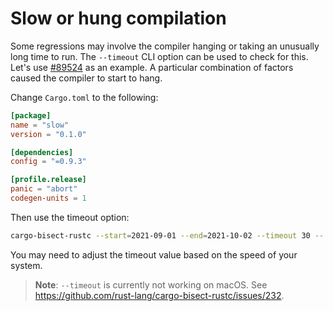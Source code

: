 # Slow or hung compilation

Some regressions may involve the compiler hanging or taking an unusually long time to run.
The `--timeout` CLI option can be used to check for this.
Let's use [#89524](https://github.com/rust-lang/rust/issues/89524) as an example.
A particular combination of factors caused the compiler to start to hang.

Change `Cargo.toml` to the following:

```toml
[package]
name = "slow"
version = "0.1.0"

[dependencies]
config = "=0.9.3"

[profile.release]
panic = "abort"
codegen-units = 1
```

Then use the timeout option:

```sh
cargo-bisect-rustc --start=2021-09-01 --end=2021-10-02 --timeout 30 -- build --release
```

You may need to adjust the timeout value based on the speed of your system.

> **Note**: `--timeout` is currently not working on macOS. See <https://github.com/rust-lang/cargo-bisect-rustc/issues/232>.

